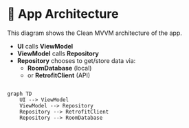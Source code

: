<!-- diagrams/architecture.md -->

# 🧱 App Architecture

This diagram shows the Clean MVVM architecture of the app.

- **UI** calls **ViewModel**
- **ViewModel** calls **Repository**
- **Repository** chooses to get/store data via:
  - **RoomDatabase** (local)
  - or **RetrofitClient** (API)
```mermaid

graph TD
    UI --> ViewModel
    ViewModel --> Repository
    Repository --> RetrofitClient
    Repository --> RoomDatabase



